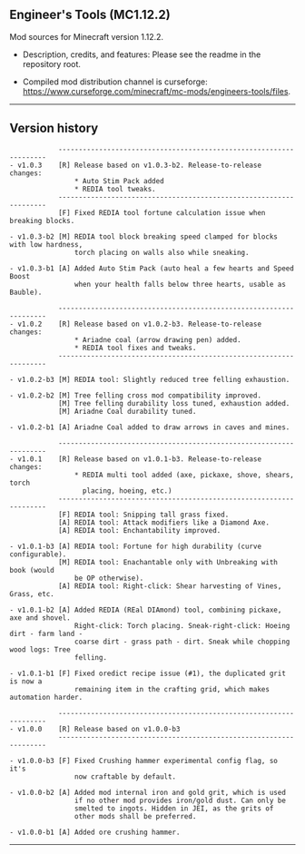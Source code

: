 
## Engineer's Tools (MC1.12.2)

Mod sources for Minecraft version 1.12.2.

- Description, credits, and features: Please see the readme in the repository root.

- Compiled mod distribution channel is curseforge: https://www.curseforge.com/minecraft/mc-mods/engineers-tools/files.

----
## Version history

                -------------------------------------------------------------------
    - v1.0.3    [R] Release based on v1.0.3-b2. Release-to-release changes:
                    * Auto Stim Pack added
                    * REDIA tool tweaks.
                -------------------------------------------------------------------
                [F] Fixed REDIA tool fortune calculation issue when breaking blocks.

    - v1.0.3-b2 [M] REDIA tool block breaking speed clamped for blocks with low hardness,
                    torch placing on walls also while sneaking.

    - v1.0.3-b1 [A] Added Auto Stim Pack (auto heal a few hearts and Speed Boost
                    when your health falls below three hearts, usable as Bauble).

                -------------------------------------------------------------------
    - v1.0.2    [R] Release based on v1.0.2-b3. Release-to-release changes:
                    * Ariadne coal (arrow drawing pen) added.
                    * REDIA tool fixes and tweaks.
                -------------------------------------------------------------------

    - v1.0.2-b3 [M] REDIA tool: Slightly reduced tree felling exhaustion.

    - v1.0.2-b2 [M] Tree felling cross mod compatibility improved.
                [M] Tree felling durability loss tuned, exhaustion added.
                [M] Ariadne Coal durability tuned.

    - v1.0.2-b1 [A] Ariadne Coal added to draw arrows in caves and mines.

                -------------------------------------------------------------------
    - v1.0.1    [R] Release based on v1.0.1-b3. Release-to-release changes:
                    * REDIA multi tool added (axe, pickaxe, shove, shears, torch
                      placing, hoeing, etc.)
                -------------------------------------------------------------------
                [F] REDIA tool: Snipping tall grass fixed.
                [A] REDIA tool: Attack modifiers like a Diamond Axe.
                [A] REDIA tool: Enchantability improved.

    - v1.0.1-b3 [A] REDIA tool: Fortune for high durability (curve configurable).
                [M] REDIA tool: Enachantable only with Unbreaking with book (would
                    be OP otherwise).
                [A] REDIA tool: Right-click: Shear harvesting of Vines, Grass, etc.

    - v1.0.1-b2 [A] Added REDIA (REal DIAmond) tool, combining pickaxe, axe and shovel.
                    Right-click: Torch placing. Sneak-right-click: Hoeing dirt - farm land -
                    coarse dirt - grass path - dirt. Sneak while chopping wood logs: Tree
                    felling.

    - v1.0.1-b1 [F] Fixed oredict recipe issue (#1), the duplicated grit is now a
                    remaining item in the crafting grid, which makes automation harder.

                -------------------------------------------------------------------
    - v1.0.0    [R] Release based on v1.0.0-b3
                -------------------------------------------------------------------

    - v1.0.0-b3 [F] Fixed Crushing hammer experimental config flag, so it's
                    now craftable by default.

    - v1.0.0-b2 [A] Added mod internal iron and gold grit, which is used
                    if no other mod provides iron/gold dust. Can only be
                    smelted to ingots. Hidden in JEI, as the grits of
                    other mods shall be preferred.

    - v1.0.0-b1 [A] Added ore crushing hammer.

----
